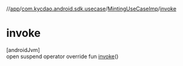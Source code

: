 //[app](../../../index.md)/[com.kycdao.android.sdk.usecase](../index.md)/[MintingUseCaseImp](index.md)/[invoke](invoke.md)

# invoke

[androidJvm]\
open suspend operator override fun [invoke](invoke.md)()
